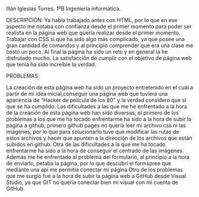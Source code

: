 Illán Iglesias Torres. 1ºB Ingeniería informática.

DESCRIPCIÓN:
Ya había trabajado antes con HTML, por lo que en ese aspecto me notaba con confianza desde el primer momento para poder ser realista en la página web que quería realizar desde el primer momento. Trabajar con CSS si que ha sido algo más complicado, ya que posee una gran cantidad de comandos y al principio comprender que era una clase me costó un poco. Al final la página ha sido un reto y en general la he disfrutado mucho. La satisfacción de cumplir con el objetivo de página web que tenía ha sido increíble la verdad. 




PROBLEMAS:

La creación de esta página web ha sido un proyecto entretenido en el cuál a partir de mi idea inicial,conseguir una página web que tuviera una apariencia de "Hacker de película de los 80" y la verdad considero que si que se ha cumplido.
Las dificultades a las que me he enfrentado a la hora de la creación de esta página web han sido diversas, el primero de los problemas a los que me ha tocado enfrentarme ha sido a la hora de subir la página a github, primero github pages no quería leer mi archivo css ni las imágenes, por lo que para solucionarlo tuve que modificar las rutas de estos archivos y hacer que apunten a la dirección de los archivos que están subidos en github. Otra de las dificultades a la que me ha tocado enfrentarme ha sido a la hora de conseguir el centrado de las imágenes. Además me he enfrentado al problema del formulario, al principio a la hora de enviarlo, petaba la página, por lo que descubrí el formspree que mediante una api me permitía conectar mi página.Otro de los problemas que me surgió fué a la hora de subir la página web a GitHub desde Visual Studio, ya que GIT no quería conectar bien mi visual con mi cuenta de GitHub.
